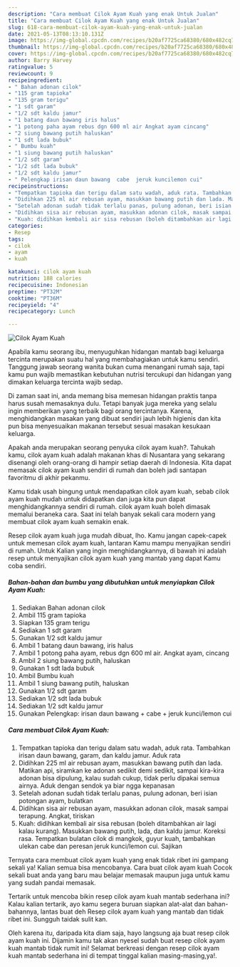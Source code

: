 ```yaml
---
description: "Cara membuat Cilok Ayam Kuah yang enak Untuk Jualan"
title: "Cara membuat Cilok Ayam Kuah yang enak Untuk Jualan"
slug: 618-cara-membuat-cilok-ayam-kuah-yang-enak-untuk-jualan
date: 2021-05-13T08:13:10.131Z
image: https://img-global.cpcdn.com/recipes/b20af7725ca68380/680x482cq70/cilok-ayam-kuah-foto-resep-utama.jpg
thumbnail: https://img-global.cpcdn.com/recipes/b20af7725ca68380/680x482cq70/cilok-ayam-kuah-foto-resep-utama.jpg
cover: https://img-global.cpcdn.com/recipes/b20af7725ca68380/680x482cq70/cilok-ayam-kuah-foto-resep-utama.jpg
author: Barry Harvey
ratingvalue: 5
reviewcount: 9
recipeingredient:
- " Bahan adonan cilok"
- "115 gram tapioka"
- "135 gram terigu"
- "1 sdt garam"
- "1/2 sdt kaldu jamur"
- "1 batang daun bawang iris halus"
- "1 potong paha ayam rebus dgn 600 ml air Angkat ayam cincang"
- "2 siung bawang putih haluskan"
- "1 sdt lada bubuk"
- " Bumbu kuah"
- "1 siung bawang putih haluskan"
- "1/2 sdt garam"
- "1/2 sdt lada bubuk"
- "1/2 sdt kaldu jamur"
- " Pelengkap irisan daun bawang  cabe  jeruk kuncilemon cui"
recipeinstructions:
- "Tempatkan tapioka dan terigu dalam satu wadah, aduk rata. Tambahkan irisan daun bawang, garam, dan kaldu jamur. Aduk rata"
- "Didihkan 225 ml air rebusan ayam, masukkan bawang putih dan lada. Matikan api, siramkan ke adonan sedikit demi sedikit, sampai kira-kira adonan bisa dipulung, kalau sudah cukup, tidak perlu dipakai semua airnya. Aduk dengan sendok ya biar ngga kepanasan"
- "Setelah adonan sudah tidak terlalu panas, pulung adonan, beri isian potongan ayam, bulatkan"
- "Didihkan sisa air rebusan ayam, masukkan adonan cilok, masak sampai terapung. Angkat, tiriskan"
- "Kuah: didihkan kembali air sisa rebusan (boleh ditambahkan air lagi kalau kurang). Masukkan bawang putih, lada, dan kaldu jamur. Koreksi rasa. Tempatkan bulatan cilok di mangkok, guyur kuah, tambahkan ulekan cabe dan peresan jeruk kunci/lemon cui. Sajikan"
categories:
- Resep
tags:
- cilok
- ayam
- kuah

katakunci: cilok ayam kuah 
nutrition: 188 calories
recipecuisine: Indonesian
preptime: "PT32M"
cooktime: "PT36M"
recipeyield: "4"
recipecategory: Lunch

---
```



![Cilok Ayam Kuah](https://img-global.cpcdn.com/recipes/b20af7725ca68380/680x482cq70/cilok-ayam-kuah-foto-resep-utama.jpg)

Apabila kamu seorang ibu, menyuguhkan hidangan mantab bagi keluarga tercinta merupakan suatu hal yang membahagiakan untuk kamu sendiri. Tanggung jawab seorang  wanita bukan cuma menangani rumah saja, tapi kamu pun wajib memastikan kebutuhan nutrisi tercukupi dan hidangan yang dimakan keluarga tercinta wajib sedap.

Di zaman  saat ini, anda memang bisa memesan hidangan praktis tanpa harus susah memasaknya dulu. Tetapi banyak juga mereka yang selalu ingin memberikan yang terbaik bagi orang tercintanya. Karena, menghidangkan masakan yang dibuat sendiri jauh lebih higienis dan kita pun bisa menyesuaikan makanan tersebut sesuai masakan kesukaan keluarga. 



Apakah anda merupakan seorang penyuka cilok ayam kuah?. Tahukah kamu, cilok ayam kuah adalah makanan khas di Nusantara yang sekarang disenangi oleh orang-orang di hampir setiap daerah di Indonesia. Kita dapat memasak cilok ayam kuah sendiri di rumah dan boleh jadi santapan favoritmu di akhir pekanmu.

Kamu tidak usah bingung untuk mendapatkan cilok ayam kuah, sebab cilok ayam kuah mudah untuk didapatkan dan juga kita pun dapat menghidangkannya sendiri di rumah. cilok ayam kuah boleh dimasak memalui beraneka cara. Saat ini telah banyak sekali cara modern yang membuat cilok ayam kuah semakin enak.

Resep cilok ayam kuah juga mudah dibuat, lho. Kamu jangan capek-capek untuk memesan cilok ayam kuah, lantaran Kamu mampu menyajikan sendiri di rumah. Untuk Kalian yang ingin menghidangkannya, di bawah ini adalah resep untuk menyajikan cilok ayam kuah yang mantab yang dapat Kamu coba sendiri.

<!--inarticleads1-->

##### Bahan-bahan dan bumbu yang dibutuhkan untuk menyiapkan Cilok Ayam Kuah:

1. Sediakan  Bahan adonan cilok
1. Ambil 115 gram tapioka
1. Siapkan 135 gram terigu
1. Sediakan 1 sdt garam
1. Gunakan 1/2 sdt kaldu jamur
1. Ambil 1 batang daun bawang, iris halus
1. Ambil 1 potong paha ayam, rebus dgn 600 ml air. Angkat ayam, cincang
1. Ambil 2 siung bawang putih, haluskan
1. Gunakan 1 sdt lada bubuk
1. Ambil  Bumbu kuah
1. Ambil 1 siung bawang putih, haluskan
1. Gunakan 1/2 sdt garam
1. Sediakan 1/2 sdt lada bubuk
1. Sediakan 1/2 sdt kaldu jamur
1. Gunakan  Pelengkap: irisan daun bawang + cabe + jeruk kunci/lemon cui




<!--inarticleads2-->

##### Cara membuat Cilok Ayam Kuah:

1. Tempatkan tapioka dan terigu dalam satu wadah, aduk rata. Tambahkan irisan daun bawang, garam, dan kaldu jamur. Aduk rata
1. Didihkan 225 ml air rebusan ayam, masukkan bawang putih dan lada. Matikan api, siramkan ke adonan sedikit demi sedikit, sampai kira-kira adonan bisa dipulung, kalau sudah cukup, tidak perlu dipakai semua airnya. Aduk dengan sendok ya biar ngga kepanasan
1. Setelah adonan sudah tidak terlalu panas, pulung adonan, beri isian potongan ayam, bulatkan
1. Didihkan sisa air rebusan ayam, masukkan adonan cilok, masak sampai terapung. Angkat, tiriskan
1. Kuah: didihkan kembali air sisa rebusan (boleh ditambahkan air lagi kalau kurang). Masukkan bawang putih, lada, dan kaldu jamur. Koreksi rasa. Tempatkan bulatan cilok di mangkok, guyur kuah, tambahkan ulekan cabe dan peresan jeruk kunci/lemon cui. Sajikan




Ternyata cara membuat cilok ayam kuah yang enak tidak ribet ini gampang sekali ya! Kalian semua bisa mencobanya. Cara buat cilok ayam kuah Cocok sekali buat anda yang baru mau belajar memasak maupun juga untuk kamu yang sudah pandai memasak.

Tertarik untuk mencoba bikin resep cilok ayam kuah mantab sederhana ini? Kalau kalian tertarik, ayo kamu segera buruan siapkan alat-alat dan bahan-bahannya, lantas buat deh Resep cilok ayam kuah yang mantab dan tidak ribet ini. Sungguh taidak sulit kan. 

Oleh karena itu, daripada kita diam saja, hayo langsung aja buat resep cilok ayam kuah ini. Dijamin kamu tak akan nyesel sudah buat resep cilok ayam kuah mantab tidak rumit ini! Selamat berkreasi dengan resep cilok ayam kuah mantab sederhana ini di tempat tinggal kalian masing-masing,ya!.

